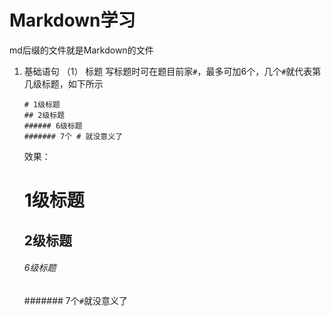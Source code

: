 # Markdown学习
   md后缀的文件就是Markdown的文件

1. 基础语句
    （1） 标题
   写标题时可在题目前家`#`，最多可加6个，几个`#`就代表第几级标题，如下所示
   ```
   # 1级标题
   ## 2级标题
   ###### 6级标题
   ####### 7个 # 就没意义了
   ```
   效果：
   # 1级标题
   ## 2级标题
   ###### 6级标题
   ####### 7个`#`就没意义了



